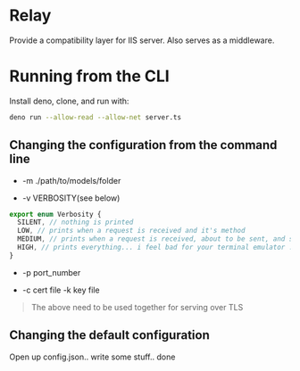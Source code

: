 # Relay
Provide a compatibility layer for IIS server. Also serves as a middleware.

# Running from the CLI
Install deno, clone, and run with:
```bash
deno run --allow-read --allow-net server.ts
```
## Changing the configuration from the command line

- -m ./path/to/models/folder

- -v VERBOSITY(see below)
```TypeScript
export enum Verbosity {
  SILENT, // nothing is printed
  LOW, // prints when a request is received and it's method
  MEDIUM, // prints when a request is received, about to be sent, and some performance measuring (errors included)
  HIGH, // prints everything... i feel bad for your terminal emulator ....
}
```

- -p port_number

- -c cert file -k key file 
> The above need to be used together for serving over TLS

## Changing the default configuration
Open up config.json.. write some stuff.. done

